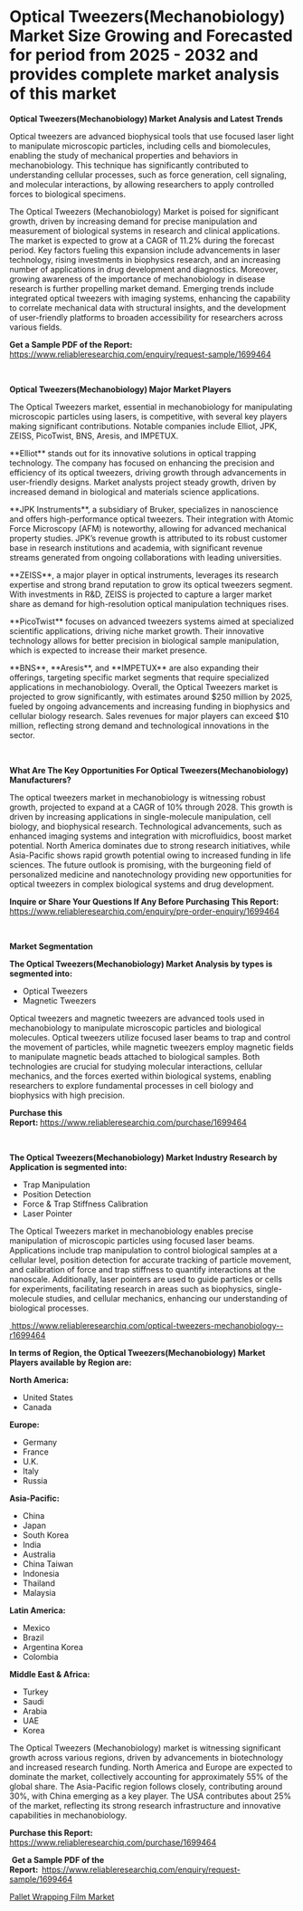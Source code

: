 <p><h1>Optical Tweezers(Mechanobiology) Market Size Growing and Forecasted for period from 2025 - 2032 and provides complete market analysis of this market</h1></p><p><strong>Optical Tweezers(Mechanobiology) Market Analysis and Latest Trends</strong></p>
<p><p>Optical tweezers are advanced biophysical tools that use focused laser light to manipulate microscopic particles, including cells and biomolecules, enabling the study of mechanical properties and behaviors in mechanobiology. This technique has significantly contributed to understanding cellular processes, such as force generation, cell signaling, and molecular interactions, by allowing researchers to apply controlled forces to biological specimens.</p><p>The Optical Tweezers (Mechanobiology) Market is poised for significant growth, driven by increasing demand for precise manipulation and measurement of biological systems in research and clinical applications. The market is expected to grow at a CAGR of 11.2% during the forecast period. Key factors fueling this expansion include advancements in laser technology, rising investments in biophysics research, and an increasing number of applications in drug development and diagnostics. Moreover, growing awareness of the importance of mechanobiology in disease research is further propelling market demand. Emerging trends include integrated optical tweezers with imaging systems, enhancing the capability to correlate mechanical data with structural insights, and the development of user-friendly platforms to broaden accessibility for researchers across various fields.</p></p>
<p><strong>Get a Sample PDF of the Report:&nbsp;</strong> <a href="https://www.reliableresearchiq.com/enquiry/request-sample/1699464?utm_campaign=2285&utm_medium=2&utm_source=Github&utm_content=ia&utm_term=27032025&utm_id=optical-tweezersmechanobiology">https://www.reliableresearchiq.com/enquiry/request-sample/1699464</a></p>
<p>&nbsp;</p>
<p><strong>Optical Tweezers(Mechanobiology) Major Market Players</strong></p>
<p><p>The Optical Tweezers market, essential in mechanobiology for manipulating microscopic particles using lasers, is competitive, with several key players making significant contributions. Notable companies include Elliot, JPK, ZEISS, PicoTwist, BNS, Aresis, and IMPETUX.</p><p>**Elliot** stands out for its innovative solutions in optical trapping technology. The company has focused on enhancing the precision and efficiency of its optical tweezers, driving growth through advancements in user-friendly designs. Market analysts project steady growth, driven by increased demand in biological and materials science applications.</p><p>**JPK Instruments**, a subsidiary of Bruker, specializes in nanoscience and offers high-performance optical tweezers. Their integration with Atomic Force Microscopy (AFM) is noteworthy, allowing for advanced mechanical property studies. JPK’s revenue growth is attributed to its robust customer base in research institutions and academia, with significant revenue streams generated from ongoing collaborations with leading universities.</p><p>**ZEISS**, a major player in optical instruments, leverages its research expertise and strong brand reputation to grow its optical tweezers segment. With investments in R&D, ZEISS is projected to capture a larger market share as demand for high-resolution optical manipulation techniques rises.</p><p>**PicoTwist** focuses on advanced tweezers systems aimed at specialized scientific applications, driving niche market growth. Their innovative technology allows for better precision in biological sample manipulation, which is expected to increase their market presence.</p><p>**BNS**, **Aresis**, and **IMPETUX** are also expanding their offerings, targeting specific market segments that require specialized applications in mechanobiology. Overall, the Optical Tweezers market is projected to grow significantly, with estimates around $250 million by 2025, fueled by ongoing advancements and increasing funding in biophysics and cellular biology research. Sales revenues for major players can exceed $10 million, reflecting strong demand and technological innovations in the sector.</p></p>
<p>&nbsp;</p>
<p><strong>What Are The Key Opportunities For Optical Tweezers(Mechanobiology) Manufacturers?</strong></p>
<p><p>The optical tweezers market in mechanobiology is witnessing robust growth, projected to expand at a CAGR of 10% through 2028. This growth is driven by increasing applications in single-molecule manipulation, cell biology, and biophysical research. Technological advancements, such as enhanced imaging systems and integration with microfluidics, boost market potential. North America dominates due to strong research initiatives, while Asia-Pacific shows rapid growth potential owing to increased funding in life sciences. The future outlook is promising, with the burgeoning field of personalized medicine and nanotechnology providing new opportunities for optical tweezers in complex biological systems and drug development.</p></p>
<p><strong>Inquire or Share Your Questions If Any Before Purchasing This Report:</strong> <a href="https://www.reliableresearchiq.com/enquiry/pre-order-enquiry/1699464?utm_campaign=2285&utm_medium=2&utm_source=Github&utm_content=ia&utm_term=27032025&utm_id=optical-tweezersmechanobiology">https://www.reliableresearchiq.com/enquiry/pre-order-enquiry/1699464</a></p>
<p>&nbsp;</p>
<p><strong>Market Segmentation</strong></p>
<p><strong>The Optical Tweezers(Mechanobiology) Market Analysis by types is segmented into:</strong></p>
<p><ul><li>Optical Tweezers</li><li>Magnetic Tweezers</li></ul></p>
<p><p>Optical tweezers and magnetic tweezers are advanced tools used in mechanobiology to manipulate microscopic particles and biological molecules. Optical tweezers utilize focused laser beams to trap and control the movement of particles, while magnetic tweezers employ magnetic fields to manipulate magnetic beads attached to biological samples. Both technologies are crucial for studying molecular interactions, cellular mechanics, and the forces exerted within biological systems, enabling researchers to explore fundamental processes in cell biology and biophysics with high precision.</p></p>
<p><strong>Purchase this Report:&nbsp;</strong><a href="https://www.reliableresearchiq.com/purchase/1699464?utm_campaign=2285&utm_medium=2&utm_source=Github&utm_content=ia&utm_term=27032025&utm_id=optical-tweezersmechanobiology">https://www.reliableresearchiq.com/purchase/1699464</a></p>
<p>&nbsp;</p>
<p><strong>The Optical Tweezers(Mechanobiology) Market Industry Research by Application is segmented into:</strong></p>
<p><ul><li>Trap Manipulation</li><li>Position Detection</li><li>Force & Trap Stiffness Calibration</li><li>Laser Pointer</li></ul></p>
<p><p>The Optical Tweezers market in mechanobiology enables precise manipulation of microscopic particles using focused laser beams. Applications include trap manipulation to control biological samples at a cellular level, position detection for accurate tracking of particle movement, and calibration of force and trap stiffness to quantify interactions at the nanoscale. Additionally, laser pointers are used to guide particles or cells for experiments, facilitating research in areas such as biophysics, single-molecule studies, and cellular mechanics, enhancing our understanding of biological processes.</p></p>
<p><a href="https://www.reliableresearchiq.com/optical-tweezers-mechanobiology--r1699464?utm_campaign=2285&utm_medium=2&utm_source=Github&utm_content=ia&utm_term=27032025&utm_id=optical-tweezersmechanobiology">&nbsp;https://www.reliableresearchiq.com/optical-tweezers-mechanobiology--r1699464</a></p>
<p><strong>In terms of Region, the Optical Tweezers(Mechanobiology) Market Players available by Region are:</strong></p>
<p>
    <p> <strong> North America: </strong>
        <ul>
            <li>United States</li>
            <li>Canada</li>
        </ul>
        </p> 
    <p> <strong> Europe: </strong>
        <ul>
            <li>Germany</li>
            <li>France</li>
            <li>U.K.</li>
            <li>Italy</li>
            <li>Russia</li>
        </ul>
        </p> 
    <p> <strong> Asia-Pacific: </strong>
        <ul>
            <li>China</li>
            <li>Japan</li>
            <li>South Korea</li>
            <li>India</li>
            <li>Australia</li>
            <li>China Taiwan</li>
            <li>Indonesia</li>
            <li>Thailand</li>
            <li>Malaysia</li>
        </ul>
        </p> 
    <p> <strong> Latin America: </strong>
        <ul>
            <li>Mexico</li>
            <li>Brazil</li>
            <li>Argentina Korea</li>
            <li>Colombia</li>
        </ul>
        </p> 
    <p> <strong> Middle East & Africa: </strong>
        <ul>
            <li>Turkey</li>
            <li>Saudi</li>
            <li>Arabia</li>
            <li>UAE</li>
            <li>Korea</li>
        </ul>
    </p>
    </p>
<p><p>The Optical Tweezers (Mechanobiology) market is witnessing significant growth across various regions, driven by advancements in biotechnology and increased research funding. North America and Europe are expected to dominate the market, collectively accounting for approximately 55% of the global share. The Asia-Pacific region follows closely, contributing around 30%, with China emerging as a key player. The USA contributes about 25% of the market, reflecting its strong research infrastructure and innovative capabilities in mechanobiology.</p></p>
<p><strong>Purchase this Report: </strong><a href="https://www.reliableresearchiq.com/purchase/1699464?utm_campaign=2285&utm_medium=2&utm_source=Github&utm_content=ia&utm_term=27032025&utm_id=optical-tweezersmechanobiology">https://www.reliableresearchiq.com/purchase/1699464</a></p>
<p>&nbsp;<strong>Get a Sample PDF of the Report:&nbsp;&nbsp;</strong><a href="https://www.reliableresearchiq.com/enquiry/request-sample/1699464?utm_campaign=2285&utm_medium=2&utm_source=Github&utm_content=ia&utm_term=27032025&utm_id=optical-tweezersmechanobiology">https://www.reliableresearchiq.com/enquiry/request-sample/1699464</a></p>
<p><strong></strong></p>
<p><p><a href="https://github.com/oduorsarath9/Market-Research-Report-List-1/blob/main/pallet-wrapping-film-market.md?utm_campaign=2285&utm_medium=2&utm_source=Github&utm_content=ia&utm_term=27032025&utm_id=optical-tweezersmechanobiology">Pallet Wrapping Film Market</a></p></p>